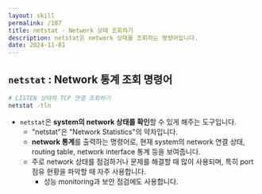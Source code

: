 ```yaml
---
layout: skill
permalink: /187
title: netstat - Network 상태 조회하기
description: netstat은 network 상태를 조회하는 명령어입니다.
date: 2024-11-01
---
```



## `netstat` : Network 통계 조회 명령어

```sh
# LISTEN 상태의 TCP 연결 조회하기
netstat -tln
```

- `netstat`은 **system의 network 상태를 확인**할 수 있게 해주는 도구입니다.
    - "netstat"은 "Network Statistics"의 약자입니다.
    - **network 통계**를 출력하는 명령어로, 현재 system의 network 연결 상태, routing table, network interface 통계 등을 보여줍니다.
    - 주로 network 상태를 점검하거나 문제를 해결할 때 많이 사용되며, 특히 port 점유 현황을 파악할 때 자주 사용합니다.
        - 성능 monitoring과 보안 점검에도 사용합니다.


